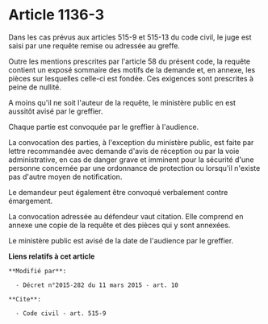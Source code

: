 # Article 1136-3

Dans les cas prévus aux articles 515-9 et 515-13 du code civil, le juge est saisi par une requête remise ou adressée au
greffe. 

Outre les mentions prescrites par l'article 58 du présent code, la requête contient un exposé sommaire des motifs de la
demande et, en annexe, les pièces sur lesquelles celle-ci est fondée. Ces exigences sont prescrites à peine de nullité. 

A moins qu'il ne soit l'auteur de la requête, le ministère public en est aussitôt avisé par le greffier. 

Chaque partie est convoquée par le greffier à l'audience. 

La convocation des parties, à l'exception du ministère public, est faite par lettre recommandée avec demande d'avis de
réception ou par la voie administrative, en cas de danger grave et imminent pour la sécurité d'une personne concernée par une
ordonnance de protection ou lorsqu'il n'existe pas d'autre moyen de notification. 

Le demandeur peut également être convoqué verbalement contre émargement. 

La convocation adressée au défendeur vaut citation. Elle comprend en annexe une copie de la requête et des pièces qui y sont
annexées. 

Le ministère public est avisé de la date de l'audience par le greffier.

**Liens relatifs à cet article**

	**Modifié par**:

	  - Décret n°2015-282 du 11 mars 2015 - art. 10

	**Cite**:

	  - Code civil - art. 515-9
